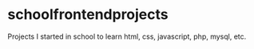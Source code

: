 # schoolfrontendprojects
Projects I started in school to learn html, css, javascript, php, mysql, etc.
